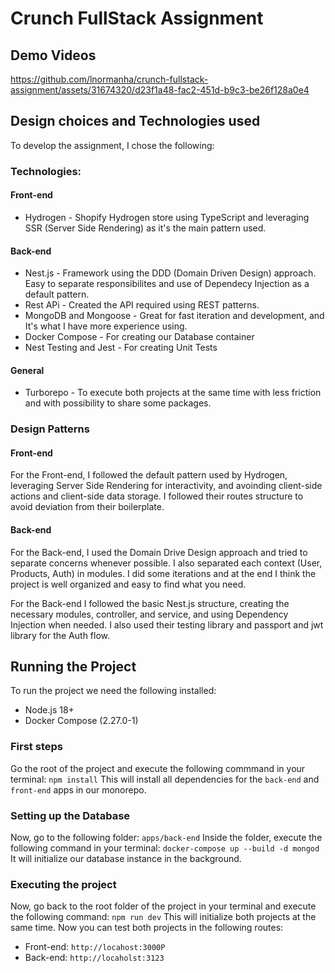 # Crunch FullStack Assignment

## Demo Videos
https://github.com/lnormanha/crunch-fullstack-assignment/assets/31674320/d23f1a48-fac2-451d-b9c3-be26f128a0e4

## Design choices and Technologies used

To develop the assignment, I chose the following:

### Technologies:

#### Front-end
- Hydrogen - Shopify Hydrogen store using TypeScript and leveraging SSR (Server Side Rendering) as it's the main pattern used.

#### Back-end
- Nest.js - Framework using the DDD (Domain Driven Design) approach. Easy to separate responsibilites and use of Dependecy Injection as a default pattern.
- Rest APi - Created the API required using REST patterns.
- MongoDB and Mongoose - Great for fast iteration and development, and It's what I have more experience using.
- Docker Compose - For creating our Database container
- Nest Testing and Jest - For creating Unit Tests

#### General
- Turborepo - To execute both projects at the same time with less friction and with possibility to share some packages.

### Design Patterns

#### Front-end
For the Front-end, I followed the default pattern used by Hydrogen, leveraging Server Side Rendering for interactivity, and avoinding client-side actions and client-side data storage. I followed their routes structure to avoid deviation from their boilerplate.

#### Back-end
For the Back-end, I used the Domain Drive Design approach and tried to separate concerns whenever possible. I also separated each context (User, Products, Auth) in modules. I did some iterations and at the end I think the project is well organized and easy to find what you need.

For the Back-end I followed the basic Nest.js structure, creating the necessary modules, controller, and service, and using Dependency Injection when needed. I also used their testing library and passport and jwt library for the Auth flow.

## Running the Project 

To run the project we need the following installed:
- Node.js 18+
- Docker Compose (2.27.0-1)

### First steps

Go the root of the project and execute the following commmand in your terminal:
```npm install```
This will install all dependencies for the ```back-end``` and ```front-end``` apps in our monorepo.

### Setting up the Database
Now, go to the following folder:
```apps/back-end```
Inside the folder, execute the following command in your terminal:
```docker-compose up --build -d mongod```
It will initialize our database instance in the background.

### Executing the project
Now, go back to the root folder of the project in your terminal and execute the following command:
```npm run dev```
This will initialize both projects at the same time.
Now you can test both projects in the following routes:
- Front-end: ```http://locahost:3000P```
- Back-end: ```http://locaholst:3123```


